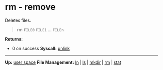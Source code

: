 # rm - remove

Deletes files.

> rm `FILE0` `FILE1` ... `FILEn`

**Returns:**
- 0 on success
**Syscall:** [unlink](../../kernel/syscalls/unlink.md)

---
**Up:** [user space](../userspace.md)
**File Management:** [ln](ln.md) | [ls](ls.md) | [mkdir](mkdir.md) | [rm](rm.md) | [stat](stat.md)
